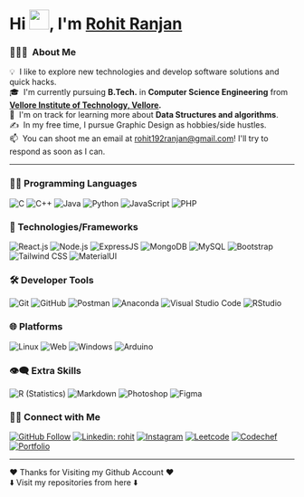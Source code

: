 <h1 >Hi <img src="https://media.giphy.com/media/hvRJCLFzcasrR4ia7z/giphy.gif" width="35px" height="35px">, I'm <a href='https://rohitranjan.netlify.app/' target='_blank'>Rohit Ranjan</a></h1>

### 👨🏻‍💻 &nbsp;About Me

💡 &nbsp;I like to explore new technologies and develop software solutions and quick hacks.\
🎓 &nbsp;I'm currently pursuing **B.Tech.** in **Computer Science Engineering** from **[Vellore Institute of Technology, Vellore](https://vit.ac.in/).**\
🌱 &nbsp;I'm on track for learning more about **Data Structures and algorithms**.\
✍️ &nbsp;In my free time, I pursue Graphic Design as hobbies/side hustles.\
📫 &nbsp;You can shoot me an email at rohit192ranjan@gmail.com! I'll try to respond as soon as I can.
 
 <hr>
 
### 👨‍💻 Programming Languages

![C](https://img.shields.io/badge/-C-05122A?style=flat&logo=C&logoColor=A8B9CC)
![C++](https://img.shields.io/badge/C%2B%2B-00599C?style=badge&logo=c%2B%2B&logoColor=white)
![Java](https://img.shields.io/badge/Java-F0931C?style=badge&logo=java&logoColor=F7DF1E)
![Python](https://img.shields.io/badge/Python-FFD43B?style=badge&logo=python&logoColor=blue)
  ![JavaScript](https://img.shields.io/badge/JavaScript-323330?style=badge&logo=javascript&logoColor=F7DF1E)
  ![PHP](https://img.shields.io/badge/PHP-777BB4?style=badge&logo=php&logoColor=white)

  
  ### 🚀 Technologies/Frameworks
  
  ![React.js](https://img.shields.io/badge/React.js-20232A?style=badge&logo=react&logoColor=61DAFB)
  ![Node.js](https://img.shields.io/badge/Node.js-339933?style=badge&logo=nodedotjs&logoColor=white)
  ![ExpressJS](https://img.shields.io/badge/Express.js-000000?style=badge&logo=express&logoColor=white)
  ![MongoDB](https://img.shields.io/badge/MongoDB-4EA94B?style=badge&logo=mongodb&logoColor=white)
  ![MySQL](https://img.shields.io/badge/MySQL-005C84?style=badge&logo=mysql&logoColor=white)
  ![Bootstrap](https://img.shields.io/badge/Bootstrap-563D7C?style=badge&logo=bootstrap&logoColor=white)
  ![Tailwind CSS](https://img.shields.io/badge/Tailwind_CSS-38B2AC?style=badge&logo=tailwind-css&logoColor=white)
  ![MaterialUI](https://img.shields.io/badge/Material%20UI-007FFF?style=badge&logo=mui&logoColor=white)
  
  ### 🛠️ Developer Tools
  
  ![Git](https://img.shields.io/badge/GIT-E44C30?style=badge&logo=git&logoColor=white)
  ![GitHub](https://img.shields.io/badge/GitHub-100000?style=badge&logo=github&logoColor=white)
  ![Postman](https://img.shields.io/badge/Postman-FF6C37?style=badge&logo=Postman&logoColor=white)
  ![Anaconda](https://img.shields.io/badge/conda-342B029.svg?&style=badge&logo=anaconda&logoColor=white)
  ![Visual Studio Code](https://img.shields.io/badge/-Visual%20Studio%20Code-05122A?style=flat&logo=visual-studio-code&logoColor=007ACC)
![RStudio](https://img.shields.io/badge/-RStudio-05122A?style=flat&logo=rstudio)
  
  ### 🌐 Platforms
  
  ![Linux](https://img.shields.io/badge/Linux-FCC624?style=badge&logo=linux&logoColor=black)
  ![Web](https://img.shields.io/badge/Web-4285F4?style=badge&logo=Google-chrome&logoColor=white)
  ![Windows](https://img.shields.io/badge/Windows-0078D6?style=badge&logo=windows&logoColor=white)
  ![Arduino](https://img.shields.io/badge/Arduino-00979D?style=badge&logo=Arduino&logoColor=white)

 ### 👁️‍🗨️ Extra Skills

![R (Statistics)](https://img.shields.io/badge/-R-05122A?style=flat&logo=R&logoColor=276DC3)
![Markdown](https://img.shields.io/badge/-Markdown-05122A?style=flat&logo=markdown)
![Photoshop](https://img.shields.io/badge/-Photoshop-05122A?style=flat&logo=adobe-photoshop)
![Figma](https://img.shields.io/badge/-figma-%23F24E1E.svg?style=flat&logo=figma&logoColor=white)


### 🤝🏻 Connect with Me

[![GitHub Follow](https://img.shields.io/github/followers/rohit192ranjan?label=Follow&style=social)](https://github.com/rohit192ranjan)
[![Linkedin: rohit](https://img.shields.io/badge/-rohit192ranjan-blue?style=badge&logo=Linkedin&logoColor=white&link=https://www.linkedin.com/in/rohit192ranjan/)](https://www.linkedin.com/in/rohit192ranjan/)
[![Instagram](https://img.shields.io/badge/Instagram-E4405F?style=badge&logo=instagram&logoColor=white)](https://instagram.com/_rohitranjan_)
[![Leetcode](https://img.shields.io/badge/-LeetCode-FFA116?style=badge&logo=LeetCode&logoColor=black)](https://leetcode.com/rohit192ranjan/)
[![Codechef](https://img.shields.io/badge/-CodeChef-5B4638?style=badge&logo=CodeChef&logoColor=white)](https://www.codechef.com/users/rohit192)
[![Portfolio](https://img.shields.io/badge/Portfolio-000000?style=badge&logo=About.me&logoColor=white)](https://rohitranjan.netlify.app/)

-----
❤️ Thanks for Visiting my Github Account ❤️
<br>
⬇️ Visit my repositories from here ⬇️
